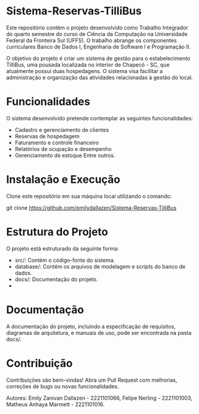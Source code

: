 # Sistema-Reservas-TilliBus
Este repositório contém o projeto desenvolvido como Trabalho Integrador do quarto semestre do curso de Ciência da Computação na Universidade Federal da Fronteira Sul (UFFS). O trabalho abrange os componentes curriculares Banco de Dados I, Engenharia de Software I e Programação II.

O objetivo do projeto é criar um sistema de gestão para o estabelecimento TilliBus, uma pousada localizada no interior de Chapecó - SC, que atualmente possui duas hospedagens. O sistema visa facilitar a administração e organização das atividades relacionadas à gestão do local.

# Funcionalidades
O sistema desenvolvido pretende contemplar as seguintes funcionalidades:

- Cadastro e gerenciamento de clientes
- Reservas de hospedagem
- Faturamento e controle financeiro
- Relatórios de ocupação e desempenho
- Gerenciamento de estoque 
Entre outros.

# Instalação e Execução
Clone este repositório em sua máquina local utilizando o comando:

git clone https://github.com/emilydallazen/Sistema-Reservas-TilliBus

# Estrutura do Projeto
O projeto está estruturado da seguinte forma:

- src/: Contém o código-fonte do sistema.
- database/: Contém os arquivos de modelagem e scripts do banco de dados.
- docs/: Documentação do projeto.
- 
# Documentação
A documentação do projeto, incluindo a especificação de requisitos, diagramas de arquitetura, e manuais de uso, pode ser encontrada na pasta docs/.

# Contribuição
Contribuições são bem-vindas! Abra um Pull Request com melhorias, correções de bugs ou novas funcionalidades.

Autores:
Emily Zanivan Dallazen - 2221101066,
Felipe Nerling - 2221101003,
Matheus Anhaya Marmett - 2221101016.
